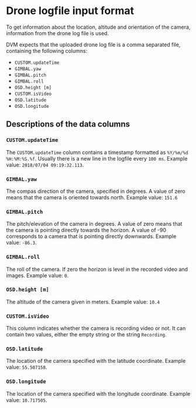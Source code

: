 # Drone logfile input format

To get information about the location, altitude and orientation of the camera, information from the drone log file is used.

DVM expects that the uploaded drone log file is a comma separated file, containing the following columns:

- `CUSTOM.updateTime`
- `GIMBAL.yaw`
- `GIMBAL.pitch`
- `GIMBAL.roll`
- `OSD.height [m]`
- `CUSTOM.isVideo`
- `OSD.latitude`
- `OSD.longitude`

## Descriptions of the data columns

### `CUSTOM.updateTime`

The `CUSTOM.updateTime` column contains a timestamp formatted as `%Y/%m/%d %H:%M:%S.%f`. Usually there is a new line in the logfile every `100 ms`.
Example value: `2018/07/04 09:19:32.113`.

### `GIMBAL.yaw`

The compas direction of the camera, specified in degrees. A value of zero means that the camera is oriented towards north.
Example value: `151.6`

### `GIMBAL.pitch`

The pitch/elevation of the camera in degrees. A value of zero means that the camera is pointing directly towards the horizon. A value of -90 corresponds to a camera that is pointing directly downwards.
Example value: `-86.3`.

### `GIMBAL.roll`

The roll of the camera. If zero the horizon is level in the recorded video and images.
Example value: `0`.

### `OSD.height [m]`

The altitude of the camera given in meters.
Example value: `10.4`

### `CUSTOM.isVideo`

This column indicates whether the camera is recording video or not. It can contain two values, either the empty string or the string `Recording`.

### `OSD.latitude`

The location of the camera specified with the latitude coordinate.
Example value: `55.507158`.

### `OSD.longitude`

The location of the camera specified with the longitude coordinate.
Example value: `10.717505`.
